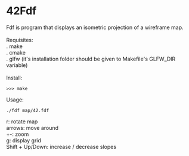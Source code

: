 # 42Fdf

Fdf is program that displays an isometric projection of a wireframe map.<br>
<br>
Requisites:<br>
. make<br>
. cmake<br>
. glfw (it's installation folder should be given to Makefile's GLFW_DIR variable)<br>
<br>
Install:<br>
```
>>> make
```

Usage:<br>
```
./fdf map/42.fdf
```
r: rotate map<br>
arrows: move around<br>
+-: zoom<br>
g: display grid<br>
Shift + Up/Down: increase / decrease slopes<br>
